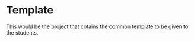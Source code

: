 # Template

This would be the project that cotains the common template to be given to the students. 
